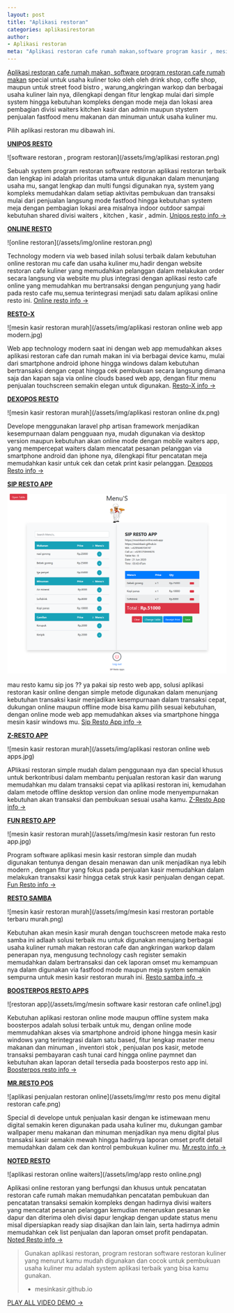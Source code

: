 ```yaml
---
layout: post
title: "Aplikasi restoran"
categories: aplikasirestoran
author:
- Aplikasi restoran
meta: "Aplikasi restoran cafe rumah makan,software program kasir , mesin kasir restoran"
---
```

[Aplikasi restoran cafe rumah makan, software program restoran cafe rumah makan](/aplikasirestoran/2020/04/01/resto.html) special untuk usaha kuliner toko oleh oleh drink shop, coffe shop, maupun untuk street food bistro , warung,angkringan warkop dan berbagai usaha kuliner lain nya, dilengkapi dengan fitur lengkap mulai dari simple system hingga kebutuhan kompleks dengan mode meja dan lokasi area pembagian divisi waiters kitchen kasir dan admin maupun stystem penjualan fastfood menu makanan dan minuman untuk usaha kuliner mu.

Pilih aplikasi restoran mu dibawah ini.

**[UNIPOS RESTO](/aplikasirestoran/2020/04/01/resto.html)**

 ![software restoran , program restoran](/assets/img/aplikasi restoran.png)

Sebuah system program restoran software restoran aplikasi restoran terbaik dan lengkap ini adalah prioritas utama untuk digunakan dalam menunjang usaha mu, sangat lengkap dan multi fungsi digunakan nya, system yang kompleks memudahkan dalam setiap aktivitas pembukuan dan transaksi mulai dari penjualan langsung mode fastfood hingga kebutuhan system meja dengan pembagian lokasi area misalnya indoor outdoor sampai kebutuhan shared divisi waiters , kitchen , kasir , admin. 
[Unipos resto info →](/aplikasirestoran/2020/03/28/uni.html)


**[ONLINE RESTO](/aplikasirestoran/2020/04/01/resto.html)**

 ![online restoran](/assets/img/online restoran.png)

Technology modern via web based inilah solusi terbaik dalam kebutuhan online restoran mu cafe dan usaha kuliner mu,hadir dengan website restoran cafe kuliner yang memudahkan pelanggan dalam melakukan order secara langsung via website mu plus integrasi dengan aplikasi resto cafe online yang memudahkan mu bertransaksi dengan pengunjung yang hadir pada resto cafe mu,semua terintegrasi menjadi satu dalam aplikasi online resto ini. [Online resto info →](/aplikasirestoran/2020/03/28/onlineresto.html)


**[RESTO-X](/aplikasirestoran/2020/04/01/resto.html)**

 ![mesin kasir restoran murah](/assets/img/aplikasi restoran online web app modern.jpg)

Web app technology modern saat ini dengan web app memudahkan akses aplikasi restoran cafe dan rumah makan ini via berbagai device kamu, mulai dari smartphone android iphone hingga windows dalam kebutuhan bertransaksi dengan cepat hingga cek pembukuan secara langsung dimana saja dan kapan saja via online clouds based web app, dengan fitur menu penjualan touchscreen semakin elegan untuk digunakan.
[Resto-X info →](/aplikasirestoran/2020/07/05/restox.html)



**[DEXOPOS RESTO](/aplikasirestoran/2020/04/01/resto.html)**

 ![mesin kasir restoran murah](/assets/img/aplikasi restoran online dx.png)

Develope menggunakan laravel php artisan framework menjadikan kesempurnaan dalam pengguaan nya, mudah digunakan via desktop version maupun kebutuhan akan online mode dengan mobile waiters app, yang mempercepat waiters dalam mencatat pesanan pelanggan via smartphone android dan iphone nya, dilengkapi fitur pencatatan meja memudahkan kasir untuk cek dan cetak print kasir pelanggan.
[Dexopos Resto info →](/aplikasirestoran/2020/06/10/dx-resto.html)



**[SIP RESTO APP](/aplikasirestoran/2020/04/01/resto.html)**

 ![mesin kasir restoran murah](/assets/img/sale.png)

mau resto kamu sip jos ?? ya pakai sip resto web app, solusi aplikasi restoran kasir online dengan simple metode digunakan dalam menunjang kebutuhan transaksi kasir menjadikan kesempurnaan dalam transaksi cepat, dukungan online maupun offline mode bisa kamu pilih sesuai kebutuhan, dengan online mode web app memudahkan akses via smartphone hingga mesin kasir windows mu.
[Sip Resto App info →](/aplikasirestoran/2020/06/03/sipresto.html/)



**[Z-RESTO APP](/aplikasirestoran/2020/04/01/resto.html)**

 ![mesin kasir restoran murah](/assets/img/aplikasi restoran online web apps.jpg)

APlikasi restoran simple mudah dalam penggunaan nya dan special khusus untuk berkontribusi dalam membantu penjualan restoran kasir dan warung memudahkan mu dalam transaksi cepat via aplikasi restoran ini, kemudahan dalam metode offline desktop version dan online mode menyempurnakan kebutuhan akan transaksi dan pembukuan sesuai usaha kamu.
[Z-Resto App info →](/aplikasirestoran/2020/06/03/zresto)



**[FUN RESTO APP](/aplikasirestoran/2020/04/01/resto.html)**

 ![mesin kasir restoran murah](/assets/img/mesin kasir restoran fun resto app.jpg)

Program software aplikasi mesin kasir restoran simple dan mudah digunakan tentunya dengan desain menawan dan unik menjadikan nya lebih modern , dengan fitur yang fokus pada penjualan kasir memudahkan dalam melakukan transaksi kasir hingga cetak struk kasir penjualan dengan cepat.
[Fun Resto info →](/aplikasirestoran/2020/06/03/funrestoapp.html)




**[RESTO SAMBA](/aplikasirestoran/2020/04/01/resto.html)**

 ![mesin kasir restoran murah](/assets/img/mesin kasi rrestoran portable terbaru murah.png)

Kebutuhan akan mesin kasir murah dengan touchscreen metode maka resto samba ini adlaah solusi terbaik mu untuk digunakan menujang berbagai usaha kuliner rumah makan restoran cafe dan angkringan warkop dalam penerapan nya, mengusung technology cash register semakin memudahkan dalam bertransaksi dan cek laporan omset mu kemampuan nya dalam digunakan via fastfood mode maupun meja system semakin sempurna untuk mesin kasir restoran murah ini.
[Resto samba info →](/aplikasirestoran/2020/03/28/restosam.html)

**[BOOSTERPOS RESTO APPS](/aplikasirestoran/2020/04/01/resto.html)**

 ![restoran app](/assets/img/mesin software kasir restoran cafe online1.jpg)

Kebutuhan aplikasi restoran online mode maupun offline system maka boosterpos adalah solusi terbaik untuk mu, dengan online mode memmudahkan akses via smartphone android iphone hingga mesin kasir windows yang terintegrasi dalam satu based, fitur lengkap master menu makanan dan minuman , inventori stok , penjualan pos kasir, metode transaksi pembayaran cash tunai card hingga online paymnet dan kebutuhan akan laporan detail tersedia pada boosterpos resto app ini.
[Boosterpos resto info →](/aplikasirestoran/2020/03/28/boostresto.html)

**[MR.RESTO POS](/aplikasirestoran/2020/04/01/resto.html)**

 ![aplikasi penjualan restoran online](/assets/img/mr resto pos menu digital restoran cafe.png)

Special di develope untuk penjualan kasir dengan ke istimewaan menu digital semakin keren digunakan pada usaha kuliner mu, dukungan gambar wallpaper menu makanan dan minuman menjadikan nya menu digital plus transaksi kasir semakin mewah hingga hadirnya laporan omset profit detail memudahkan dalam cek dan kontrol pembukuan kuliner mu.
[Mr.resto info →](/aplikasirestoran/2020/03/28/mresto.html)

**[NOTED RESTO](/aplikasirestoran/2020/04/01/resto.html)**

 ![aplikasi restoran online waiters](/assets/img/app resto online.png)

Aplikasi online restoran yang berfungsi dan khusus untuk pencatatan restoran cafe rumah makan memudahkan pencatatan pembukuan dan pencatatan transaksi semakin kompleks dengan hadirnya divisi waiters yang mencatat pesanan pelanggan kemudian meneruskan pesanan ke dapur dan diterima oleh divisi dapur lengkap dengan update status menu misal dipersiapkan ready siap disajikan dan lain lain, serta hadirnya admin memudahkan cek list penjualan dan laporan omset profit pendapatan. [Noted Resto info →](/aplikasirestoran/2020/03/28/noted.html)


> Gunakan aplikasi restoran, program restoran software restoran kuliner yang menurut kamu mudah digunakan dan cocok untuk pembukuan usaha kuliner mu adalah system aplikasi terbaik yang bisa kamu gunakan.
> - mesinkasir.github.io


[PLAY ALL VIDEO DEMO →](https://mesinkasir.github.io/softwarerestoran.html)
